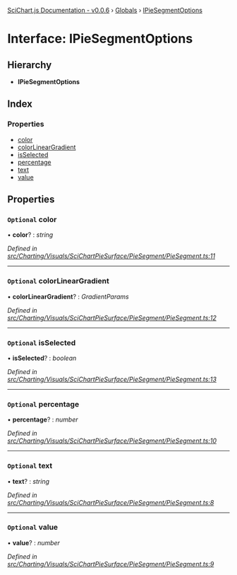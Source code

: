 [SciChart.js Documentation - v0.0.6](../README.md) › [Globals](../globals.md) › [IPieSegmentOptions](ipiesegmentoptions.md)

# Interface: IPieSegmentOptions

## Hierarchy

* **IPieSegmentOptions**

## Index

### Properties

* [color](ipiesegmentoptions.md#optional-color)
* [colorLinearGradient](ipiesegmentoptions.md#optional-colorlineargradient)
* [isSelected](ipiesegmentoptions.md#optional-isselected)
* [percentage](ipiesegmentoptions.md#optional-percentage)
* [text](ipiesegmentoptions.md#optional-text)
* [value](ipiesegmentoptions.md#optional-value)

## Properties

### `Optional` color

• **color**? : *string*

*Defined in [src/Charting/Visuals/SciChartPieSurface/PieSegment/PieSegment.ts:11](https://github.com/ABTSoftware/SciChart.Dev/blob/272ab7fc7f/Web/src/SciChart/src/Charting/Visuals/SciChartPieSurface/PieSegment/PieSegment.ts#L11)*

___

### `Optional` colorLinearGradient

• **colorLinearGradient**? : *GradientParams*

*Defined in [src/Charting/Visuals/SciChartPieSurface/PieSegment/PieSegment.ts:12](https://github.com/ABTSoftware/SciChart.Dev/blob/272ab7fc7f/Web/src/SciChart/src/Charting/Visuals/SciChartPieSurface/PieSegment/PieSegment.ts#L12)*

___

### `Optional` isSelected

• **isSelected**? : *boolean*

*Defined in [src/Charting/Visuals/SciChartPieSurface/PieSegment/PieSegment.ts:13](https://github.com/ABTSoftware/SciChart.Dev/blob/272ab7fc7f/Web/src/SciChart/src/Charting/Visuals/SciChartPieSurface/PieSegment/PieSegment.ts#L13)*

___

### `Optional` percentage

• **percentage**? : *number*

*Defined in [src/Charting/Visuals/SciChartPieSurface/PieSegment/PieSegment.ts:10](https://github.com/ABTSoftware/SciChart.Dev/blob/272ab7fc7f/Web/src/SciChart/src/Charting/Visuals/SciChartPieSurface/PieSegment/PieSegment.ts#L10)*

___

### `Optional` text

• **text**? : *string*

*Defined in [src/Charting/Visuals/SciChartPieSurface/PieSegment/PieSegment.ts:8](https://github.com/ABTSoftware/SciChart.Dev/blob/272ab7fc7f/Web/src/SciChart/src/Charting/Visuals/SciChartPieSurface/PieSegment/PieSegment.ts#L8)*

___

### `Optional` value

• **value**? : *number*

*Defined in [src/Charting/Visuals/SciChartPieSurface/PieSegment/PieSegment.ts:9](https://github.com/ABTSoftware/SciChart.Dev/blob/272ab7fc7f/Web/src/SciChart/src/Charting/Visuals/SciChartPieSurface/PieSegment/PieSegment.ts#L9)*

